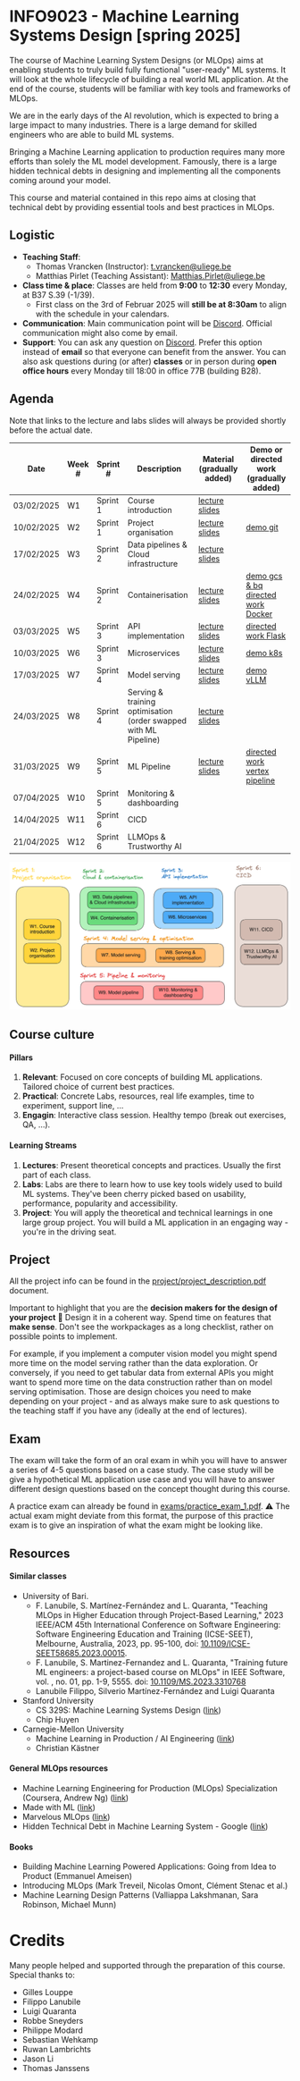 # INFO9023 - Machine Learning Systems Design [spring 2025]

The course of Machine Learning System Designs (or MLOps) aims at enabling students to truly build fully functional "user-ready" ML systems. It will look at the whole lifecycle of building a real world ML application. At the end of the course, students will be familiar with key tools and frameworks of MLOps.

We are in the early days of the AI revolution, which is expected to bring a large impact to many industries. There is a large demand for skilled engineers who are able to build ML systems.

Bringing a Machine Learning application to production requires many more efforts than solely the ML model development. Famously, there is a large hidden technical debts in designing and implementing all the components coming around your model.

This course and material contained in this repo aims at closing that technical debt by providing essential tools and best practices in MLOps.

## Logistic
- **Teaching Staff**: 
  - Thomas Vrancken (Instructor): t.vrancken@uliege.be
  - Matthias Pirlet (Teaching Assistant): Matthias.Pirlet@uliege.be 
- **Class time & place**: Classes are held from **9:00** to **12:30** every Monday, at B37 S.39 (-1/39).
  - First class on the 3rd of Februar 2025 will **still be at 8:30am** to align with the schedule in your calendars. 
- **Communication**: Main communication point will be [Discord](https://discord.gg/kY6B3cchkr). Official communication might also come by email.
- **Support**: You can ask any question on [Discord](https://discord.gg/kY6B3cchkr). Prefer this option instead of **email** so that everyone can benefit from the answer. You can also ask questions during (or after) **classes** or in person during **open office hours** every Monday till 18:00 in office 77B (building B28).

## Agenda

Note that links to the lecture and labs slides will always be provided shortly before the actual date.

| Date       | Week #     | Sprint #       | Description       | Material (gradually added)      | Demo or directed work (gradually added) |
|------------|------------|----------------|-------------------|---------------------------------|------------------------|
| 03/02/2025 | W1  | Sprint 1 | Course introduction | [lecture slides](lectures/01_course_introduction.pdf)  | |
| 10/02/2025 | W2  | Sprint 1 | Project organisation | [lecture slides](lectures/02_project_organisation.pdf)  | [demo git](demos/01_git/README.md) | 
| 17/02/2025 | W3  | Sprint 2 | Data pipelines & Cloud infrastructure | [lecture slides](lectures/03_data_pipelines_&_cloud_infrastructure.pdf) |
| 24/02/2025 | W4  | Sprint 2 | Containerisation | [lecture slides](lectures/04_containerisation.pdf) | [demo gcs & bq](demos/02_gcs_bq/README.md) [directed work Docker](directed_work/01_docker/README.md)|
| 03/03/2025 | W5  | Sprint 3 | API implementation | [lecture slides](lectures/05_API_implementation.pdf) | [directed work Flask](directed_work/02_flask/README.md) |
| 10/03/2025 | W6  | Sprint 3 | Microservices  | [lecture slides](lectures/06_microservices.pdf) | [demo k8s](demos/03_kubernetes/) |
| 17/03/2025 | W7  | Sprint 4 | Model serving | [lecture slides](lectures/07_model_serving.pdf) | [demo vLLM](demos/04_vllm/) |
| 24/03/2025 | W8  | Sprint 4 | Serving & training optimisation (order swapped with ML Pipeline) | [lecture slides](lectures/08_serving_and_training_optimisation.pdf) |
| 31/03/2025 | W9  | Sprint 5 | ML Pipeline | [lecture slides](lectures/09_model_pipeline.pdf) | [directed work vertex pipeline](directed_work/04_vertex) | 
| 07/04/2025 | W10 | Sprint 5 | Monitoring & dashboarding | []() |
| 14/04/2025 | W11 | Sprint 6 | CICD | []() |
| 21/04/2025 | W12 | Sprint 6 | LLMOps & Trustworthy AI | []() |

![Topics overview](figures/classes_overview.png)

## Course culture

#### Pillars
1. **Relevant**: Focused on core concepts of building ML applications. Tailored choice of current best practices.
2. **Practical**: Concrete Labs, resources, real life examples, time to experiment, support line, …
3. **Engagin**: Interactive class session. Healthy tempo (break out exercises, QA, …). 

#### Learning Streams
1. **Lectures**: Present theoretical concepts and practices. Usually the first part of each class.
2. **Labs**: Labs are there to learn how to use key tools widely used to build ML systems. They've been cherry picked based on usability, performance, popularity and accessibility. 
3. **Project**: You will apply the theoretical and technical learnings in one large group project. You will build a ML application in an engaging way - you're in the driving seat.

## Project 

All the project info can be found in the [project/project_description.pdf](project/project_description.pdf) document.

Important to highlight that you are the **decision makers for the design of your project** :open_hands: Design it in a coherent way. Spend time on features that **make sense**. Don't see the workpackages as a long checklist, rather on possible points to implement.

For example, if you implement a computer vision model you might spend more time on the model serving rather than the data exploration. Or conversely, if you need to get tabular data from external APIs you might want to spend more time on the data construction rather than on model serving optimisation. Those are design choices you need to make depending on your project - and as always make sure to ask questions to the teaching staff if you have any (ideally at the end of lectures).  

## Exam 

The exam will take the form of an oral exam in whih you will have to answer a series of 4-5 questions based on a case study. The case study will be give a hypothetical ML application use case and you will have to answer different design questions based on the concept thought during this course.

A practice exam can already be found in [exams/practice_exam_1.pdf](exams/practice_exam_1.pdf). :warning: The actual exam might deviate from this format, the purpose of this practice exam is to give an inspiration of what the exam might be looking like.

## Resources

#### Similar classes
- University of Bari.
  - F. Lanubile, S. Martínez-Fernández and L. Quaranta, "Teaching MLOps in Higher Education through Project-Based Learning," 2023 IEEE/ACM 45th International Conference on Software Engineering: Software Engineering Education and Training (ICSE-SEET), Melbourne, Australia, 2023, pp. 95-100, doi: [10.1109/ICSE-SEET58685.2023.00015](https://ieeexplore.ieee.org/document/10172734).
  - F. Lanubile, S. Martinez-Fernandez and L. Quaranta, "Training future ML engineers: a project-based course on MLOps" in IEEE Software, vol. , no. 01, pp. 1-9, 5555.
doi: [10.1109/MS.2023.3310768](https://www.computer.org/csdl/magazine/so/2024/02/10243109/1QfhWPYvSYU)
  - Lanubile Filippo, Silverio Martínez-Fernández and Luigi Quaranta
- Stanford University
  - CS 329S: Machine Learning Systems Design ([link](https://stanford-cs329s.github.io/))
  - Chip Huyen
- Carnegie-Mellon University
  - Machine Learning in Production / AI Engineering ([link](https://ckaestne.github.io/seai/)) 
  - Christian Kästner

#### General MLOps resources
- Machine Learning Engineering for Production (MLOps) Specialization (Coursera, Andrew Ng) ([link](https://www.coursera.org/specializations/machine-learning-engineering-for-production-mlops?utm_campaign=video-youtube-mlops-video-series&utm_medium=institutions&utm_source=deeplearning-ai))
- Made with ML ([link](https://madewithml.com/))
- Marvelous MLOps ([link](https://marvelousmlops.substack.com/))
- Hidden Technical Debt in Machine Learning System - Google ([link](https://proceedings.neurips.cc/paper_files/paper/2015/file/86df7dcfd896fcaf2674f757a2463eba-Paper.pdf))

#### Books
- Building Machine Learning Powered Applications: Going from Idea to Product (Emmanuel Ameisen)
- Introducing MLOps (Mark Treveil, Nicolas Omont, Clément Stenac et al.)
- Machine Learning Design Patterns (Valliappa Lakshmanan, Sara Robinson, Michael Munn)

# Credits

Many people helped and supported through the preparation of this course. Special thanks to:
- Gilles Louppe
- Filippo Lanubile
- Luigi Quaranta
- Robbe Sneyders
- Philippe Modard
- Sebastian Wehkamp
- Ruwan Lambrichts
- Jason Li
- Thomas Janssens